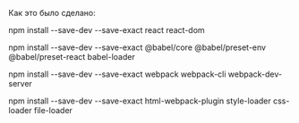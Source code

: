 Как это было сделано:

npm install --save-dev --save-exact react react-dom

npm install --save-dev --save-exact @babel/core @babel/preset-env @babel/preset-react babel-loader

npm install --save-dev --save-exact webpack webpack-cli webpack-dev-server

npm install --save-dev --save-exact html-webpack-plugin style-loader css-loader file-loader

